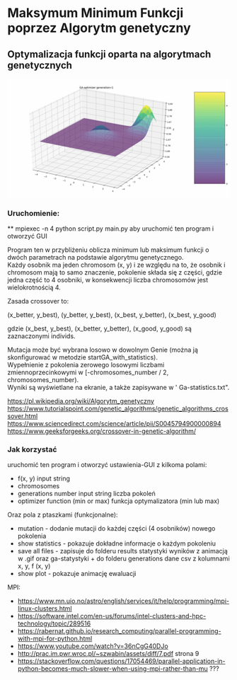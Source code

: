 # Maksymum Minimum Funkcji poprzez Algorytm genetyczny
## Optymalizacja funkcji oparta na algorytmach genetycznych

![Alt Text](GA-animation.gif)


### Uruchomienie:
** mpiexec -n 4 python script.py main.py aby uruchomić ten program i otworzyć GUI


Program ten w przybliżeniu oblicza minimum lub maksimum funkcji o dwóch parametrach na podstawie algorytmu genetycznego.  
Każdy osobnik ma jeden chromosom (x, y) i ze względu na to, że osobnik i chromosom mają to samo znaczenie, pokolenie składa się z części, gdzie jedna część to 4 osobniki, w konsekwencji liczba chromosomów jest wielokrotnością 4.  

Zasada crossover to:  

(x_better, y_best), (y_better, y_best), (x_best, y_better), (x_best, y_good)  

gdzie (x_best, y_best), (x_better, y_better), (x_good, y_good) są zaznaczonymi individs.


Mutacja może być wybrana losowo w dowolnym Genie (można ją skonfigurować w metodzie startGA_with_statistics).  
Wypełnienie z pokolenia zerowego losowymi liczbami zmiennoprzecinkowymi w [-chromosomes_number / 2, chromosomes_number).  
Wyniki są wyświetlane na ekranie, a także zapisywane w ' Ga-statistics.txt".  

https://pl.wikipedia.org/wiki/Algorytm_genetyczny
https://www.tutorialspoint.com/genetic_algorithms/genetic_algorithms_crossover.html
https://www.sciencedirect.com/science/article/pii/S0045794900000894
https://www.geeksforgeeks.org/crossover-in-genetic-algorithm/



### Jak korzystać   

uruchomić ten program i otworzyć ustawienia-GUI z kilkoma polami:    
- f(x, y) input string  
- chromosomes   
- generations number input string liczba pokoleń  
- optimizer function (min or max) funkcja optymalizatora (min lub max)  

Oraz pola z ptaszkami (funkcjonalne):  

- mutation - dodanie mutacji do każdej części (4 osobników) nowego pokolenia  
- show statistics - pokazuje dokładne informacje o każdym pokoleniu  
- save all files - zapisuje do folderu results statystyki wyników z animacją w .gif oraz ga-statystyki + do folderu generations dane csv z kolumnami x, y, f (x, y)  
- show plot - pokazuje animację ewaluacji  

MPI:  
- https://www.mn.uio.no/astro/english/services/it/help/programming/mpi-linux-clusters.html  
- https://software.intel.com/en-us/forums/intel-clusters-and-hpc-technology/topic/289516  
- https://rabernat.github.io/research_computing/parallel-programming-with-mpi-for-python.html
- https://www.youtube.com/watch?v=36nCgG40DJo
- http://prac.im.pwr.wroc.pl/~szwabin/assets/diff/7.pdf strona 9
- https://stackoverflow.com/questions/17054469/parallel-application-in-python-becomes-much-slower-when-using-mpi-rather-than-mu ???


